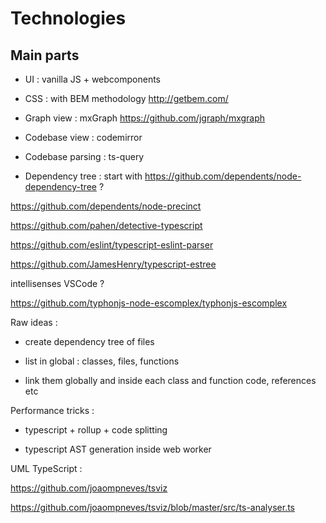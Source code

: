 # Technologies

## Main parts

-   UI : vanilla JS + webcomponents

-   CSS : with BEM methodology http://getbem.com/

-   Graph view : mxGraph https://github.com/jgraph/mxgraph

-   Codebase view : codemirror

-   Codebase parsing : ts-query

-   Dependency tree : start with https://github.com/dependents/node-dependency-tree ?

https://github.com/dependents/node-precinct

https://github.com/pahen/detective-typescript

https://github.com/eslint/typescript-eslint-parser

https://github.com/JamesHenry/typescript-estree

intellisenses VSCode ?

https://github.com/typhonjs-node-escomplex/typhonjs-escomplex

Raw ideas :

-   create dependency tree of files

-   list in global : classes, files, functions

-   link them globally and inside each class and function code, references etc

Performance tricks :

-   typescript + rollup + code splitting

-   typescript AST generation inside web worker

UML TypeScript :

https://github.com/joaompneves/tsviz

https://github.com/joaompneves/tsviz/blob/master/src/ts-analyser.ts
